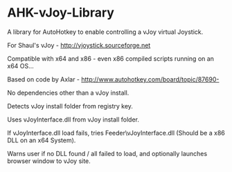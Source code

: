 AHK-vJoy-Library
================

A library for AutoHotkey to enable controlling a vJoy virtual Joystick.

For Shaul's vJoy - http://vjoystick.sourceforge.net

Compatible with x64 and x86 - even x86 compiled scripts running on an x64 OS...

Based on code by Axlar - http://www.autohotkey.com/board/topic/87690-





No dependencies other than a vJoy install.

Detects vJoy install folder from registry key.

Uses vJoyInterface.dll from vJoy install folder.

If vJoyInterface.dll load fails, tries Feeder\vJoyInterface.dll (Should be a x86 DLL on an x64 System).

Warns user if no DLL found / all failed to load, and optionally launches browser window to vJoy site.
